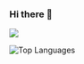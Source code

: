 ### Hi there 👋

<a href="https://github.com/vigolopezoscar">
  <img src="https://github-readme-stats.vercel.app/api?username=vigolopezoscar&show_icons=true&theme=radical" />
</a>

![Top Languages](https://github-readme-stats.vercel.app/api/top-langs/?username=vigolopezoscar&theme=radical)
